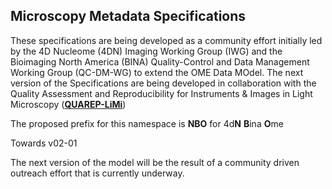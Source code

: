 Microscopy Metadata Specifications
----------------------------------
These specifications are being developed as a community effort initially led by the 4D Nucleome (4DN) Imaging Working Group (IWG) and the Bioimaging North America (BINA) Quality-Control and Data Management Working Group (QC-DM-WG) to extend the OME Data MOdel.
The next version of the Specifications are being developed in collaboration with the Quality Assessment and Reproducibility
for Instruments & Images in Light Microscopy ([**QUAREP-LiMi**](https://quarep.org/))

The proposed prefix for this namespace is **NBO** for 4d**N** **B**ina **O**me

Towards v02-01

The next version of the model will be the result of a community driven outreach effort that is currently underway.
